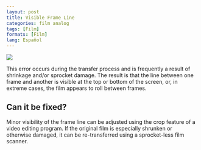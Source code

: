 ```yaml
---
layout: post
title: Visible Frame Line
categories: film analog
tags: [Film]
formats: [Film]
lang: Español
---
```


<img src="{{ site.baseurl }}/images/800px-Visible_frame_line.jpg">

This error occurs during the transfer process and is frequently a result of shrinkage and/or sprocket damage.  The result is that the line between one frame and another is visible at the top or bottom of the screen, or, in extreme cases, the film appears to roll between frames.

## Can it be fixed?

Minor visibility of the frame line can be adjusted using the crop feature of a video editing program.  If the original film is especially shrunken or otherwise damaged, it can be re-transferred using a sprocket-less film scanner.
